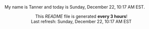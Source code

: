 My name is Tanner and today is Sunday, December 22, 10:17 AM EST.

<p align="center">This <i>README</i> file is generated <b>every 3 hours</b>!</br>Last refresh: Sunday, December 22, 10:17 AM EST<br /></p>
